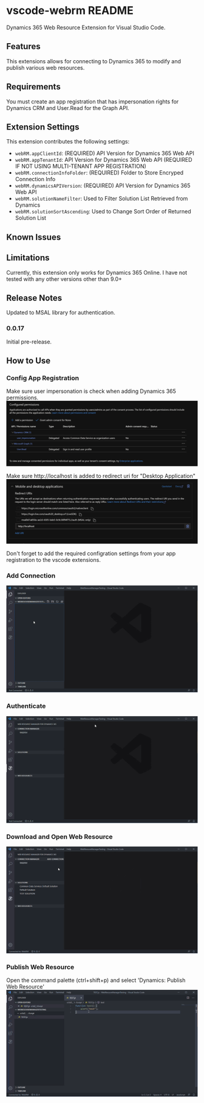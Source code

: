 # vscode-webrm README

Dynamics 365 Web Resource Extension for Visual Studio Code.

## Features

This extensions allows for connecting to Dynamics 365 to modify and publish various web resources.

## Requirements

You must create an app registration that has impersonation rights for Dynamics CRM and User.Read for the Graph API.

## Extension Settings

This extension contributes the following settings:

- `webRM.appClientId`: (REQUIRED) API Version for Dynamics 365 Web API
- `webRM.appTenantId`: API Version for Dynamics 365 Web API (REQUIRED IF NOT USING MULTI-TENANT APP REGISTRATION)
- `webRM.connectionInfoFolder`: (REQUIRED) Folder to Store Encryped Connection Info
- `webRM.dynamicsAPIVersion`: (REQUIRED) API Version for Dynamics 365 Web API
- `webRM.solutionNameFilter`: Used to Filter Solution List Retrieved from Dynamics
- `webRM.solutionSortAscending`: Used to Change Sort Order of Returned Solution List

## Known Issues

## Limitations

Currently, this extension only works for Dynamics 365 Online. I have not tested with any other versions other than 9.0+

## Release Notes

Updated to MSAL library for authentication.

### 0.0.17

Initial pre-release.

## How to Use

### Config App Registration

Make sure user impersonation is check when adding Dynamics 365 permissions.
![png](instructions/app_registration_permissions.png)

Make sure http://localhost is added to redirect uri for "Desktop Application"
![png](instructions/app_registration_redirect.png)

Don't forget to add the required configration settings from your app registration to the vscode extensions.

### Add Connection

![gif](instructions/addconnection.gif)

### Authenticate

![gif](instructions/authenticate.gif)

### Download and Open Web Resource

![gif](instructions/downloadandopen.gif)

### Publish Web Resource

Open the command palette (ctrl+shift+p) and select 'Dynamics: Publish Web Resource'
![gif](instructions/publish.gif)
